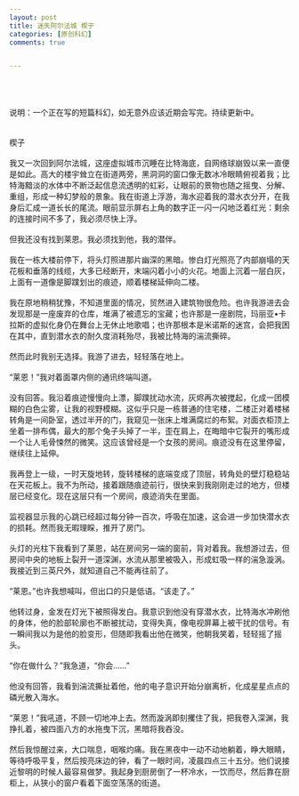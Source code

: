 ```yaml
---
layout: post
title: 迷失阿尔法城 楔子
categories: [原创科幻]
comments: true


---
```

<br>
<br>
<br>说明：一个正在写的短篇科幻，如无意外应该近期会写完。持续更新中。
<br>
<br>
<br>
楔子
<br>
<br>
我又一次回到阿尔法城，这座虚拟城市沉睡在比特海底，自网络球崩毁以来一直便是如此。高大的楼宇耸立在街道两旁，黑洞洞的窗口像无数冰冷眼睛俯视着我；比特海黯淡的水体中不断泛起信息流透明的虹彩，让眼前的景物也随之摇曳、分解、重组，形成一种幻梦般的景象。我在街道上浮游，海水迎着我的潜水衣分开，在我身后汇成一道长长的尾流。眼前显示屏右上角的数字正一闪一闪地泛着红光：剩余的连接时间不多了，我必须尽快上浮。
<br>
<br>但我还没有找到莱恩。我必须找到他，我的潜伴。
<br>
<br>我在一栋大楼前停下，将头灯照进那片幽深的黑暗。惨白灯光照亮了内部崩塌的天花板和垂落的线缆，大多已经断开，末端闪着小小的火花。地面上沉着一层白灰，上面有一道像是脚蹼划出的痕迹，顺着楼梯延伸向二楼。
<br>
<br>我在原地稍稍犹豫，不知道里面的情况，贸然进入建筑物很危险。也许我游进去会发现那是一座废弃的仓库，堆满了被遗忘的宝藏；也许那是一座剧院，玛丽亚•卡拉斯的虚拟化身仍在舞台上无休止地歌唱；也许那根本是米诺斯的迷宫，会把我困在其中，直到潜水衣的耐久度消耗殆尽，我被比特海的湍流撕碎。
<br>
<br>然而此时我别无选择。我游了进去，轻轻落在地上。
<br>
<br>“莱恩！”我对着面罩内侧的通讯终端叫道。
<br>
<br>没有回答。我沿着痕迹慢慢向上漂，脚蹼扰动水流，灰烬再次被搅起，化成一团模糊的白色尘雾，让我的视野模糊。这似乎只是一栋普通的住宅楼，二楼正对着楼梯转角是一间卧室，透过半开的门，我窥见一张床上堆满腐烂的布絮。对面衣柜顶上坐着一排布偶，最大的那个兔子头掉了一半，歪在肩上，在晦暗中它裂开的嘴形成一个让人毛骨悚然的微笑。这应该曾经是一个女孩的房间。痕迹没有在这里停留，继续往上延伸。
<br>
<br>我再登上一级，一时天旋地转，旋转楼梯的底端变成了顶层，转角处的壁灯稳稳站在天花板上。我不为所动，接着跟随痕迹前行，很快来到我刚刚走过的地方，但楼层已经变化。现在这层只有一个房间，痕迹消失在里面。
<br>
<br>监视器显示我的心跳已经超过每分钟一百次，呼吸在加速，这会进一步加快潜水衣的损耗。然而我无暇理睬，推开了房门。
<br>
<br>头灯的光柱下我看到了莱恩，站在房间另一端的窗前，背对着我。我想游过去，但房间中央的地板上裂开一道深渊，水流从那里被吸入，形成虹吸一样的湍急漩涡。我接近到三英尺外，就知道自己不能再往前了。
<br>
<br>“莱恩。”也许我想喊叫，但出口的只是低语。“该走了。”
<br>
<br>他转过身，金发在灯光下被照得发白。我意识到他没有穿潜水衣，比特海水冲刷他的身体，他的脸部轮廓也不断被扰动，变得失真，像电视屏幕上被干扰的信号。有一瞬间我以为是他的脸变形，但随即我看出他在微笑，他朝我笑着，轻轻摇了摇头。
<br>
<br>“你在做什么？”我急道，“你会……”
<br>
<br>他没有回答，我看到湍流撕扯着他，他的电子意识开始分崩离析，化成星星点点的磷光散入海水。
<br>
<br>“莱恩！”我吼道，不顾一切地冲上去。然而漩涡即刻攫住了我，把我卷入深渊，我挣扎着，被四面八方的水拖曳下沉，黑暗将我吞没。
<br>
<br>然后我惊醒过来，大口喘息，咽喉灼痛。我在黑夜中一动不动地躺着，睁大眼睛，等待呼吸平复，然后按亮床边的钟，看了一眼时间，凌晨四点三十五分。他们说接近黎明的时候人最容易做梦。我起身到厨房倒了一杯冷水，一饮而尽，然后靠在厨柜上，从狭小的窗户看着下面空荡荡的街道。
